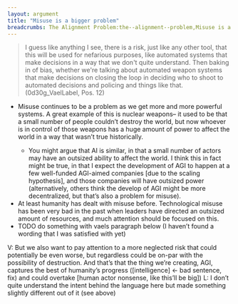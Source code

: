 ```yaml
---
layout: argument
title: "Misuse is a bigger problem"
breadcrumbs: The Alignment Problem:the--alignment--problem,Misuse is a bigger problem:misuse-is-a-bigger-problem
---
```

<blockquote>
I guess like anything I see, there is a risk, just like any other tool, that this will be used for nefarious purposes, like automated systems that make decisions in a way that we don't quite understand. Then baking in of bias, whether we're talking about automated weapon systems that make decisions on closing the loop in deciding who to shoot to automated decisions and policing and things like that.  (0d30g_VaelLabel, Pos. 12)
</blockquote>
<ul><li>Misuse continues to be a problem as we get more and more powerful systems. A great example of this is nuclear weapons– it used to be that a small number of people couldn’t destroy the world, but now whoever is in control of those weapons has a huge amount of power to affect the world in a way that wasn’t true historically.</li>
<ul><li>You might argue that AI is similar, in that a small number of actors may have an outsized ability to affect the world. I think this in fact might be true, in that I expect the development of AGI to happen at a few well-funded AGI-aimed companies [due to the scaling hypothesis], and those companies will have outsized power (alternatively, others think the develop of AGI might be more decentralized, but that’s also a problem for misuse).</li>
</ul><li>At least humanity has dealt with misuse before. Technological misuse has been very bad in the past when leaders have directed an outsized amount of resources, and much attention should be focused on this.</li>
<li>TODO do something with vaels paragraph below (I haven’t found a wording that I was satisfied with yet)</li>
</ul>V: But we also want to pay attention to a more neglected risk that could potentially be even worse, but regardless could be on-par with the possibility of destruction. And that’s that the thing we’re creating, AGI, captures the best of humanity’s progress ([intelligence] ← bad sentence, fix) and could overtake [human actor nonsense, like this’ll be big])
L: I don’t quite understand the intent behind the language here but made something slightly different out of it (see above)
